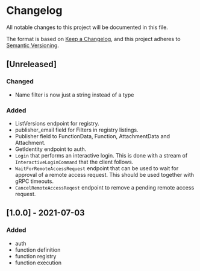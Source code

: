 # Changelog
All notable changes to this project will be documented in this file.

The format is based on [Keep a Changelog](https://keepachangelog.com/en/1.0.0/),
and this project adheres to [Semantic Versioning](https://semver.org/spec/v2.0.0.html).

## [Unreleased]

### Changed
- Name filter is now just a string instead of a type

### Added
- ListVersions endpoint for registry.
- publisher_email field for Filters in registry listings.
- Publisher field to FunctionData, Function, AttachmentData and Attachment.
- GetIdentity endpoint to auth.
- `Login` that performs an interactive login. This is done with a stream of
  `InteractiveLoginCommand` that the client follows.
- `WaitForRemoteAccessRequest` endpoint that can be used to wait for approval of a remote
  access request. This should be used together with gRPC timeouts.
- `CancelRemoteAccessReqest` endpoint to remove a pending remote access request.

## [1.0.0] - 2021-07-03

### Added
- auth
- function definition
- function registry
- function execution
